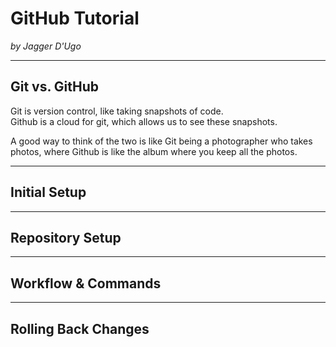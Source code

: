 # GitHub Tutorial

_by Jagger D'Ugo_

---
## Git vs. GitHub

Git is version control, like taking snapshots of code.  
Github is a cloud for git, which allows us to see these snapshots.  

A good way to think of the two is like Git being a photographer who takes photos, where Github is like the album where you keep all the photos.

---
## Initial Setup



---
## Repository Setup



---
## Workflow & Commands



---
## Rolling Back Changes